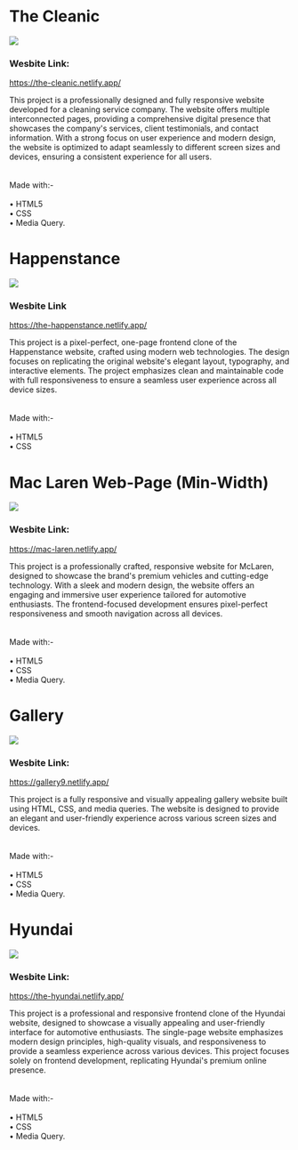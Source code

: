 <h1> The Cleanic </h1>

<a href="https://the-cleanic.netlify.app/"> <img src="https://github.com/Rohit-Pakhre09/CSS-Projects/blob/ae24a49fc515c5e81a3b211fb785c670ed371a18/The%20Cleanic.png"> </a>
<br>
<h3> Wesbite Link: </h3>
<a href="https://the-cleanic.netlify.app/"> <p>https://the-cleanic.netlify.app/</p> </a>
<p>This project is a professionally designed and fully responsive website developed for a cleaning service company. The website offers multiple interconnected pages, providing a comprehensive digital presence that showcases the company's services, client testimonials, and contact information. With a strong focus on user experience and modern design, the website is optimized to adapt seamlessly to different screen sizes and devices, ensuring a consistent experience for all users.<br><br><br>Made with:-<br><br>• HTML5<br>• CSS<br>• Media Query.</p>

<h1> Happenstance </h1>

<a href="https://the-happenstance.netlify.app/"> <img src="https://github.com/Rohit-Pakhre09/CSS-Projects/blob/ae24a49fc515c5e81a3b211fb785c670ed371a18/The%20Happenstance.png"> </a>
<br>
<h3> Wesbite Link </h3>
<a href="https://the-happenstance.netlify.app/"> <p>https://the-happenstance.netlify.app/</p> </a>
<p>This project is a pixel-perfect, one-page frontend clone of the Happenstance website, crafted using modern web technologies. The design focuses on replicating the original website's elegant layout, typography, and interactive elements. The project emphasizes clean and maintainable code with full responsiveness to ensure a seamless user experience across all device sizes.<br><br><br>Made with:-<br><br>• HTML5<br>• CSS</p>

<h1> Mac Laren Web-Page (Min-Width) </h1>
<img src="https://github.com/Rohit-Pakhre09/CSS-Projects/blob/ec5bc461d0daaa52f6b19d05331ec3b4cd0dfd38/Mac%20Laren.png">
<br>
<h3> Wesbite Link: </h3>
<a href="https://mac-laren.netlify.app/"> <p>https://mac-laren.netlify.app/</p> </a>
<p>This project is a professionally crafted, responsive website for McLaren, designed to showcase the brand's premium vehicles and cutting-edge technology. With a sleek and modern design, the website offers an engaging and immersive user experience tailored for automotive enthusiasts. The frontend-focused development ensures pixel-perfect responsiveness and smooth navigation across all devices.<br><br><br>Made with:-<br><br>• HTML5<br>• CSS<br>• Media Query.</p>

<h1> Gallery </h1>
<img src="https://github.com/Rohit-Pakhre09/CSS-Projects/blob/04b1da635d295bea522a17805075da75b6e58e1c/Gallery/Gallery.png">
<br>
<h3> Wesbite Link: </h3>
<a href="https://gallery9.netlify.app/"> <p>https://gallery9.netlify.app/</p> </a>
<p>This project is a fully responsive and visually appealing gallery website built using HTML, CSS, and media queries. The website is designed to provide an elegant and user-friendly experience across various screen sizes and devices.<br><br><br>Made with:-<br><br>• HTML5<br>• CSS<br>• Media Query.</p>

<h1> Hyundai </h1>

<a href="https://the-hyundai.netlify.app/"> <img src="https://github.com/Rohit-Pakhre09/CSS-Projects/blob/ae24a49fc515c5e81a3b211fb785c670ed371a18/The%20Hyundai.png"> </a>
<br>
<h3> Wesbite Link: </h3>
<a href="https://the-hyundai.netlify.app/"> <p>https://the-hyundai.netlify.app/</p> </a>
<p>This project is a professional and responsive frontend clone of the Hyundai website, designed to showcase a visually appealing and user-friendly interface for automotive enthusiasts. The single-page website emphasizes modern design principles, high-quality visuals, and responsiveness to provide a seamless experience across various devices. This project focuses solely on frontend development, replicating Hyundai's premium online presence.<br><br><br>Made with:-<br><br>• HTML5<br>• CSS<br>• Media Query.</p>
